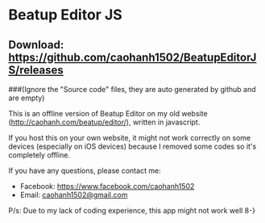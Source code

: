 # Beatup Editor JS
## Download: https://github.com/caohanh1502/BeatupEditorJS/releases
###(Ignore the "Source code" files, they are auto generated by github and are empty)

This is an offline version of Beatup Editor on my old website
(http://caohanh.com/beatup/editor/), written in javascript.



If you host this on your own website, it might not work correctly on some devices
(especially on iOS devices) because I removed some codes so it's completely offline.

If you have any questions, please contact me:
- Facebook: https://www.facebook.com/caohanh1502
- Email: caohanh1502@gmail.com

P/s: Due to my lack of coding experience, this app might not work well 8-}
